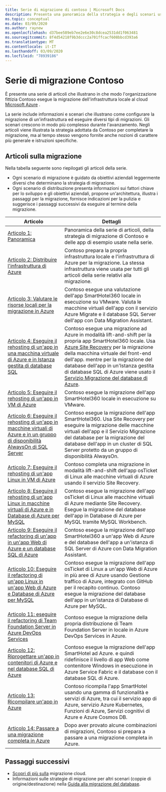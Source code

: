 ```yaml
---
title: Serie di migrazione di contoso | Microsoft Docs
description: Presenta una panoramica della strategia e degli scenari usati da Contoso per eseguire la migrazione del proprio data center locale ad Azure.
ms.topic: conceptual
ms.date: 03/09/2020
ms.author: raynew
ms.openlocfilehash: d37bee589eb7ee2e6e30c8dcea2531dd1f063481
ms.sourcegitcommit: 8f4d54218f9b3dccc2a701ffcacf608bbcd393a6
ms.translationtype: MT
ms.contentlocale: it-IT
ms.lasthandoff: 03/09/2020
ms.locfileid: "78939186"
---
```

# <a name="contoso-migration-series"></a>Serie di migrazione Contoso


È presente una serie di articoli che illustrano in che modo l'organizzazione fittizia Contoso esegue la migrazione dell'infrastruttura locale al cloud [Microsoft Azure](https://azure.microsoft.com/overview/what-is-azure/) . 

La serie include informazioni e scenari che illustrano come configurare la migrazione di un'infrastruttura ed eseguire diversi tipi di migrazioni. Gli scenari crescono in modo più complesso durante l'avanzamento. Negli articoli viene illustrata la strategia adottata da Contoso per completare la migrazione, ma al tempo stesso vengono fornite anche nozioni di carattere più generale e istruzioni specifiche.

## <a name="migration-articles"></a>Articoli sulla migrazione

Nella tabella seguente sono riepilogati gli articoli della serie.  

- Ogni scenario di migrazione è guidato da obiettivi aziendali leggermente diversi che determinano la strategia di migrazione.
- Ogni scenario di distribuzione presenta informazioni sui fattori chiave per lo sviluppo e gli obiettivi aziendali, propone un'architettura, illustra i passaggi per la migrazione, fornisce indicazioni per la pulizia e suggerisce i passaggi successivi da eseguire al termine della migrazione.

**Articolo** | **Dettagli** 
--- | --- 
[Articolo 1: Panoramica](https://docs.microsoft.com/azure/architecture/cloud-adoption/migrate/azure-best-practices/contoso-migration-overview) | Panoramica della serie di articoli, della strategia di migrazione di Contoso e delle app di esempio usate nella serie. 
[Articolo 2: Distribuire l'infrastruttura di Azure](https://docs.microsoft.com/azure/architecture/cloud-adoption/migrate/azure-best-practices/contoso-migration-infrastructure) | Contoso prepara la propria infrastruttura locale e l'infrastruttura di Azure per la migrazione. La stessa infrastruttura viene usata per tutti gli articoli della serie relativi alla migrazione. 
[Articolo 3: Valutare le risorse locali per la migrazione in Azure](https://docs.microsoft.com/azure/cloud-adoption-framework/migrate/azure-migration-guide/assess?tabs=Tools)  | Contoso esegue una valutazione dell'app SmartHotel360 locale in esecuzione su VMware. Valuta le macchine virtuali dell'app con il servizio Azure Migrate e il database SQL Server dell'app con Data Migration Assistant.
[Articolo 4: Eseguire il rehosting di un'app in una macchina virtuale di Azure e in Istanza gestita di database SQL](https://docs.microsoft.com/azure/architecture/cloud-adoption/migrate/azure-best-practices/contoso-migration-rehost-vm-sql-managed-instance) | Contoso esegue una migrazione ad Azure in modalità lift-and-shift per la propria app SmartHotel360 locale. Usa [Azure Site Recovery](https://docs.microsoft.com/azure/site-recovery/site-recovery-overview) per la migrazione della macchina virtuale del front-end dell'app. mentre per la migrazione del database dell'app in un'Istanza gestita di database SQL di Azure viene usato il [Servizio Migrazione del database di Azure](https://docs.microsoft.com/azure/dms/dms-overview).
[Articolo 5: Eseguire il rehosting di un'app in VM di Azure](https://docs.microsoft.com/azure/architecture/cloud-adoption/migrate/azure-best-practices/contoso-migration-rehost-vm) | Contoso esegue la migrazione dell'app SmartHotel360 locale in esecuzione su VMware. 
[Articolo 6: Eseguire il rehosting di un'app in macchine virtuali di Azure e in un gruppo di disponibilità AlwaysOn di SQL Server](https://docs.microsoft.com/azure/architecture/cloud-adoption/migrate/azure-best-practices/contoso-migration-rehost-vm-sql-ag) |Contoso esegue la migrazione dell'app SmartHotel360. Usa Site Recovery per eseguire la migrazione delle macchine virtuali dell'app e il Servizio Migrazione del database per la migrazione del database dell'app in un cluster di SQL Server protetto da un gruppo di disponibilità AlwaysOn. 
[Articolo 7: Eseguire il rehosting di un'app Linux in VM di Azure](https://docs.microsoft.com/azure/architecture/cloud-adoption/migrate/azure-best-practices/contoso-migration-rehost-linux-vm) | Contoso completa una migrazione in modalità lift-and-shift dell'app osTicket di Linux alle macchine virtuali di Azure usando il servizio Site Recovery.
[Articolo 8: Eseguire il rehosting di un'app Linux in macchine virtuali di Azure e in Database di Azure per MySQL](https://docs.microsoft.com/azure/architecture/cloud-adoption/migrate/azure-best-practices/contoso-migration-rehost-linux-vm-mysql) | Contoso esegue la migrazione dell'app osTicket di Linux alle macchine virtuali di Azure mediante Site Recovery. Esegue la migrazione del database dell'app in Database di Azure per MySQL tramite MySQL Workbench. 
[Articolo 9: Eseguire il refactoring di un'app in un'app Web di Azure e un database SQL di Azure](https://docs.microsoft.com/azure/architecture/cloud-adoption/migrate/azure-best-practices/contoso-migration-refactor-web-app-sql) | Contoso esegue la migrazione dell'app SmartHotel360 a un'app Web di Azure e del database dell'app a un'istanza di SQL Server di Azure con Data Migration Assistant.     
[Articolo 10: Eseguire il refactoring di un'app Linux in un'app Web di Azure e Database di Azure per MySQL](https://docs.microsoft.com/azure/architecture/cloud-adoption/migrate/azure-best-practices/contoso-migration-refactor-linux-app-service-mysql) | Contoso esegue la migrazione dell'app osTicket di Linux a un'app Web di Azure in più aree di Azure usando Gestione traffico di Azure, integrato con GitHub per il recapito continuo. Contoso esegue la migrazione del database dell'app in un'istanza di Database di Azure per MySQL. 
[Articolo 11: eseguire il refactoring di Team Foundation Server in Azure DevOps Services](https://docs.microsoft.com/azure/architecture/cloud-adoption/migrate/azure-best-practices/contoso-migration-tfs-vsts) | Contoso esegue la migrazione della propria distribuzione di Team Foundation Server in locale in Azure DevOps Services in Azure.
[Articolo 12: Riprogettare un'app in contenitori di Azure e nel database SQL di Azure](https://docs.microsoft.com/azure/architecture/cloud-adoption/migrate/azure-best-practices/contoso-migration-rearchitect-container-sql) | Contoso esegue la migrazione dell'app SmartHotel ad Azure. e quindi ridefinisce il livello di app Web come contenitore Windows in esecuzione in Azure Service Fabric e il database con il database SQL di Azure.
[Articolo 13: Ricompilare un'app in Azure](https://docs.microsoft.com/azure/architecture/cloud-adoption/migrate/azure-best-practices/contoso-migration-rebuild) | Contoso ricompila l'app SmartHotel usando una gamma di funzionalità e servizi di Azure, tra cui il servizio app di Azure, servizio Azure Kubernetes, Funzioni di Azure, Servizi cognitivi di Azure e Azure Cosmos DB.
[Articolo 14: Passare a una migrazione completa in Azure](https://docs.microsoft.com/azure/architecture/cloud-adoption/migrate/azure-best-practices/contoso-migration-scale) | Dopo aver provato alcune combinazioni di migrazioni, Contoso si prepara a passare a una migrazione completa in Azure.

## <a name="next-steps"></a>Passaggi successivi

- [Scopri di più sulla](https://docs.microsoft.com/azure/architecture/cloud-adoption/migrate/) migrazione cloud.
- Informazioni sulle strategie di migrazione per altri scenari (coppie di origine/destinazione) nella [Guida alla migrazione del database](https://datamigration.microsoft.com/).
